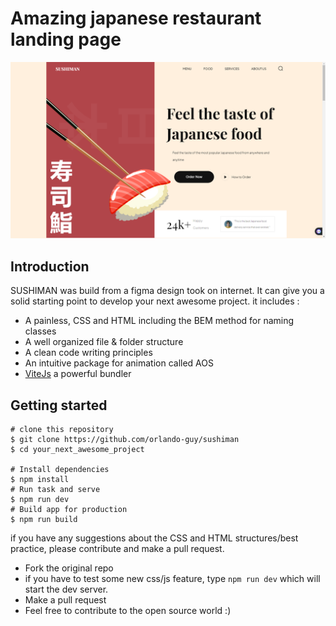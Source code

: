 # Amazing japanese restaurant landing page  

![sushiman](/assets/overview-project.png)

## Introduction

SUSHIMAN was build from a figma design took on internet. It can give you a solid starting point to develop your next awesome project. it includes :  

* A painless, CSS and HTML including the BEM method for naming classes
* A well organized file & folder structure
* A clean code writing principles
* An intuitive package for animation called AOS
* [ViteJs](https://vitejs.dev) a powerful bundler

## Getting started

    # clone this repository
    $ git clone https://github.com/orlando-guy/sushiman
    $ cd your_next_awesome_project

    # Install dependencies
    $ npm install
    # Run task and serve
    $ npm run dev
    # Build app for production
    $ npm run build

if you have any suggestions about the CSS and HTML structures/best practice, please contribute and make a pull request.

* Fork the original repo
* if you have to test some new css/js feature, type `npm run dev` which will start the dev server.
* Make a pull request
* Feel free to contribute to the open source world :)
